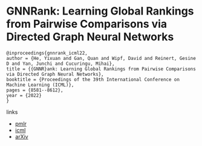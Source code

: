 # GNNRank: Learning Global Rankings from Pairwise Comparisons via Directed Graph Neural Networks

```
@inproceedings{gnnrank_icml22,
author = {He, Yixuan and Gan, Quan and Wipf, David and Reinert, Gesine D and Yan, Junchi and Cucuringu, Mihai},
title = {{GNNR}ank: Learning Global Rankings from Pairwise Comparisons via Directed Graph Neural Networks},
booktitle = {Proceedings of the 39th International Conference on Machine Learning (ICML)},
pages = {8581--8612},
year = {2022}
}
```

links
 - [pmlr](https://proceedings.mlr.press/v162/he22b.html)
- [icml](https://icml.cc/Conferences/2022/Schedule?showEvent=18122)
- [arXiv](https://arxiv.org/abs/2202.00211)
